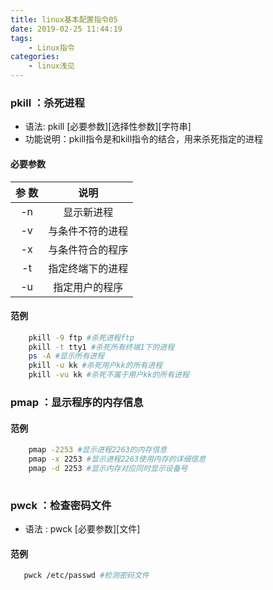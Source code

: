 ```yaml
---
title: linux基本配置指令05
date: 2019-02-25 11:44:19
tags: 
    - Linux指令
categories: 
    - linux浅见
---
```

### pkill ：杀死进程
- 语法: pkill [必要参数][选择性参数][字符串]
- 功能说明：pkill指令是和kill指令的结合，用来杀死指定的进程
#### 必要参数
     
|  参 数        |  说明    |
| :--------:    | :----: |
|-n  |  显示新进程               |
|   -v     | 与条件不符的进程    |
| -x    | 与条件符合的程序    |  
|  -t         | 指定终端下的进程  |    
|  -u       | 指定用户的程序  | 


#### 范例
```bash
    pkill -9 ftp #杀死进程ftp
    pkill -t tty1 #杀死所有终端1下的进程
    ps -A #显示所有进程
    pkill -u kk #杀死用户kk的所有进程
    pkill -vu kk #杀死不属于用户kk的所有进程
 ```
### pmap ：显示程序的内存信息

#### 范例
```bash
    pmap -2253 #显示进程2263的内存信息
    pmap -x 2253 #显示进程2263使用内存的详细信息
    pmap -d 2253 #显示内存对应同时显示设备号
    
```
### pwck ：检查密码文件

- 语法 : pwck [必要参数][文件]

#### 范例
```bash
   pwck /etc/passwd #检测密码文件
    
```               
 
